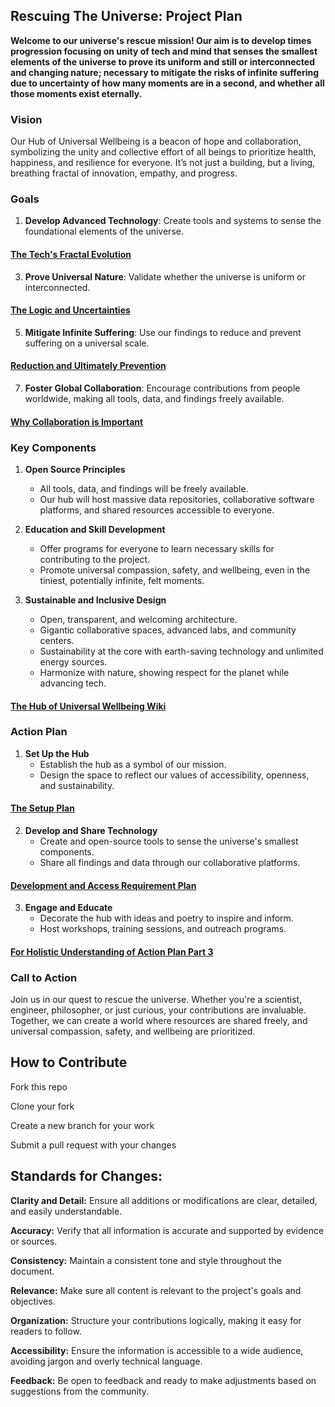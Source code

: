## Rescuing The Universe: Project Plan

**Welcome to our universe's rescue mission! Our aim is to develop times progression focusing on unity of tech and mind that senses the smallest elements of the universe to prove its uniform and still or interconnected and changing nature; necessary to mitigate the risks of infinite suffering due to uncertainty of how many moments are in a second, and whether all those moments exist eternally.**

### Vision

Our Hub of Universal Wellbeing is a beacon of hope and collaboration, symbolizing the unity and collective effort of all beings to prioritize health, happiness, and resilience for everyone. It’s not just a building, but a living, breathing fractal of innovation, empathy, and progress. 

### Goals

1. **Develop Advanced Technology**: Create tools and systems to sense the foundational elements of the universe.

  #### [The Tech's Fractal Evolution](https://github.com/InfiniteMilesSamuel/RescuingTheUniverse/wiki/Techs-Fractal-Evolution)

3. **Prove Universal Nature**: Validate whether the universe is uniform or interconnected.

  #### [The Logic and Uncertainties](https://github.com/InfiniteMilesSamuel/RescuingTheUniverse/wiki/Proving-Universal-Nature:-The-Logic-and-Uncertainties)

5. **Mitigate Infinite Suffering**: Use our findings to reduce and prevent suffering on a universal scale.
 
  #### [Reduction and Ultimately Prevention](https://github.com/InfiniteMilesSamuel/RescuingTheUniverse/wiki/Mitigate-Infinite-Suffering:-Reducing-and-Preventing-Suffering-on-a-Universal-Scale)

7. **Foster Global Collaboration**: Encourage contributions from people worldwide, making all tools, data, and findings freely available.

  #### [Why Collaboration is Important](https://github.com/InfiniteMilesSamuel/RescuingTheUniverse/wiki/Foster-Global-Collaboration:-Encourage-Contributions-from-People-Worldwide)

### Key Components

1. **Open Source Principles**
   - All tools, data, and findings will be freely available.
   - Our hub will host massive data repositories, collaborative software platforms, and shared resources accessible to everyone.

2. **Education and Skill Development**
   - Offer programs for everyone to learn necessary skills for contributing to the project.
   - Promote universal compassion, safety, and wellbeing, even in the tiniest, potentially infinite, felt moments.

3. **Sustainable and Inclusive Design**
   - Open, transparent, and welcoming architecture.
   - Gigantic collaborative spaces, advanced labs, and community centers.
   - Sustainability at the core with earth-saving technology and unlimited energy sources.
   - Harmonize with nature, showing respect for the planet while advancing tech.

  #### [The Hub of Universal Wellbeing Wiki](https://github.com/InfiniteMilesSamuel/RescuingTheUniverse/wiki/A-Hub-for-Universal-Wellbeing)

### Action Plan

1. **Set Up the Hub**
   - Establish the hub as a symbol of our mission.
   - Design the space to reflect our values of accessibility, openness, and sustainability.

  #### [The Setup Plan](https://github.com/InfiniteMilesSamuel/RescuingTheUniverse/wiki/Action-Plan-1:-Hub-Setup)

2. **Develop and Share Technology**
   - Create and open-source tools to sense the universe's smallest components.
   - Share all findings and data through our collaborative platforms.

  #### [Development and Access Requirement Plan](https://github.com/InfiniteMilesSamuel/RescuingTheUniverse/wiki/Action-Plan-2:-Develop-and-Access-Technology)

3. **Engage and Educate**
   - Decorate the hub with ideas and poetry to inspire and inform.
   - Host workshops, training sessions, and outreach programs.

  #### [For Holistic Understanding of Action Plan Part 3](https://github.com/InfiniteMilesSamuel/RescuingTheUniverse/wiki/Action-Plan-3:-Engage-and-Educate)

### Call to Action

Join us in our quest to rescue the universe. Whether you're a scientist, engineer, philosopher, or just curious, your contributions are invaluable. Together, we can create a world where resources are shared freely, and universal compassion, safety, and wellbeing are prioritized.


## How to Contribute

Fork this repo

Clone your fork

Create a new branch for your work

Submit a pull request with your changes


## Standards for Changes:


**Clarity and Detail:** Ensure all additions or modifications are clear, detailed, and easily understandable.

**Accuracy:** Verify that all information is accurate and supported by evidence or sources.

**Consistency:** Maintain a consistent tone and style throughout the document.

**Relevance:** Make sure all content is relevant to the project's goals and objectives.

**Organization:** Structure your contributions logically, making it easy for readers to follow.

**Accessibility:** Ensure the information is accessible to a wide audience, avoiding jargon and overly technical language.

**Feedback:** Be open to feedback and ready to make adjustments based on suggestions from the community.
